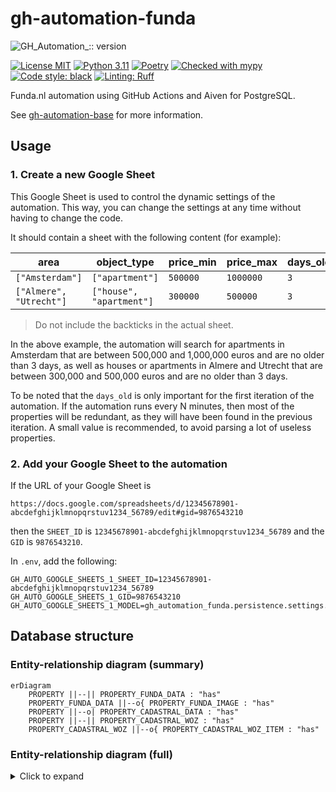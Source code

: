# gh-automation-funda
![GH_Automation_:: version](https://img.shields.io/badge/version-0.2.0-blue)

[![License MIT](https://img.shields.io/badge/License-MIT-green)](./LICENSE)
[![Python 3.11](https://img.shields.io/badge/Python-3.11-blue)](https://www.python.org/downloads/release/python-380/)
[![Poetry](https://img.shields.io/badge/Poetry-1.5-blue)](https://python-poetry.org/docs/)
[![Checked with mypy](https://www.mypy-lang.org/static/mypy_badge.svg)](https://mypy-lang.org/)
[![Code style: black](https://img.shields.io/badge/code%20style-black-000000.svg)](https://github.com/psf/black)
[![Linting: Ruff](https://img.shields.io/endpoint?url=https://raw.githubusercontent.com/charliermarsh/ruff/main/assets/badge/v2.json)](https://github.com/astral-sh/ruff)

Funda.nl automation using GitHub Actions and Aiven for PostgreSQL.

See [gh-automation-base][gh-automation-base] for more information.

## Usage

### 1. Create a new Google Sheet

This Google Sheet is used to control the dynamic settings of the automation.
This way, you can change the settings at any time without having to change the code.

It should contain a sheet with the following content (for example):

| area                     | object_type              | price_min | price_max | days_old |
|--------------------------|--------------------------|-----------|-----------|----------|
| `["Amsterdam"]`          | `["apartment"]`          | `500000`  | `1000000` | `3`      |
| `["Almere", "Utrecht"]`  | `["house", "apartment"]` | `300000`  | `500000`  | `3`      |

> Do not include the backticks in the actual sheet.

In the above example, the automation will search for apartments in Amsterdam that are 
between 500,000 and 1,000,000 euros and are no older than 3 days, as well as houses or apartments
in Almere and Utrecht that are between 300,000 and 500,000 euros and are no older than 3 days.

To be noted that the `days_old` is only important for the first iteration of the automation.
If the automation runs every N minutes, then most of the properties will be redundant, as they
will have been found in the previous iteration. A small value is recommended, to avoid
parsing a lot of useless properties.

### 2. Add your Google Sheet to the automation

If the URL of your Google Sheet is 
```
https://docs.google.com/spreadsheets/d/12345678901-abcdefghijklmnopqrstuv1234_56789/edit#gid=9876543210
```

then the `SHEET_ID` is `12345678901-abcdefghijklmnopqrstuv1234_56789` and the `GID` is `9876543210`.

In `.env`, add the following:

```dotenv
GH_AUTO_GOOGLE_SHEETS_1_SHEET_ID=12345678901-abcdefghijklmnopqrstuv1234_56789
GH_AUTO_GOOGLE_SHEETS_1_GID=9876543210
GH_AUTO_GOOGLE_SHEETS_1_MODEL=gh_automation_funda.persistence.settings.FundaSetting
```

## Database structure

### Entity-relationship diagram (summary)

```mermaid
erDiagram
    PROPERTY ||--|| PROPERTY_FUNDA_DATA : "has"
    PROPERTY_FUNDA_DATA ||--o{ PROPERTY_FUNDA_IMAGE : "has"
    PROPERTY ||--o| PROPERTY_CADASTRAL_DATA : "has"
    PROPERTY ||--|| PROPERTY_CADASTRAL_WOZ : "has"
    PROPERTY_CADASTRAL_WOZ ||--o{ PROPERTY_CADASTRAL_WOZ_ITEM : "has"
```

### Entity-relationship diagram (full)

<details>
<summary>Click to expand</summary>

```mermaid
erDiagram
    PROPERTY {
        int id PK
        varchar name
        varchar address
        varchar city
        varchar postal_code
        decimal latitude
        decimal longitude
        timestamp created_at
        timestamp updated_at
        int funda_data_id FK
        int cadastral_data_id FK
        int cadastral_woz_id FK
    }

    PROPERTY_FUNDA_DATA {
        int id PK
        int property_id FK
        varchar url UK
        decimal asking_price
        decimal price_per_m2
        availability availability_status
        date offered_since
        int year_built
        int area_to_live
        int area_of_plot
        jsonb area_extras
        int volume
        int number_of_rooms
        int number_of_floors
        energy_label energy_label
        varchar property_type
        boolean has_roof_terrace
        boolean has_garden
        boolean has_balcony
        boolean has_solar_panels
        boolean has_parking_on_site
        boolean has_parking_on_closed_site
        boolean is_energy_efficient
    }

    PROPERTY_FUNDA_IMAGE {
        int id PK
        int funda_data_id FK
        varchar name
        varchar image_url UK
    }

    PROPERTY_CADASTRAL_DATA {
        int id PK
        int property_id FK
        varchar cadastral_url UK
        decimal value_min
        decimal value_max
        date value_calculated_on
    }

    PROPERTY_CADASTRAL_WOZ {
        int id PK
        int property_id FK
        varchar woz_url UK
    }

    PROPERTY_CADASTRAL_WOZ_ITEM {
        int id PK
        int property_cadastral_woz_id FK
        int year
        date reference_date
        decimal value
    }
    
    PROPERTY ||--|| PROPERTY_FUNDA_DATA : "has"
    PROPERTY_FUNDA_DATA ||--o{ PROPERTY_FUNDA_IMAGE : "has"
    PROPERTY ||--o| PROPERTY_CADASTRAL_DATA : "has"
    PROPERTY ||--|| PROPERTY_CADASTRAL_WOZ : "has"
    PROPERTY_CADASTRAL_WOZ ||--o{ PROPERTY_CADASTRAL_WOZ_ITEM : "has"
```

</details>


[gh-automation-base]: https://github.com/Mulugruntz/gh-automation-base
